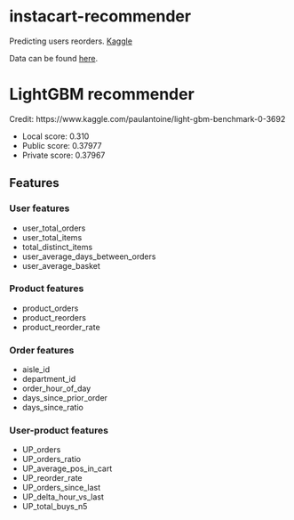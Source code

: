 # instacart-recommender
Predicting users reorders.
<a href="https://www.kaggle.com/c/instacart-market-basket-analysis">Kaggle</a>

Data can be found <a href="https://www.kaggle.com/c/instacart-market-basket-analysis/data">here</a>.


<h1>LightGBM recommender</h1>
Credit: https://www.kaggle.com/paulantoine/light-gbm-benchmark-0-3692
<ul>
    <li> Local score: 0.310</li>
    <li> Public score: 0.37977</li>
    <li> Private score: 0.37967</li>
</ul>
<h2>Features</h2>
<h3>User features</h3>
<ul>
    <li>user_total_orders</li>
    <li>user_total_items</li>
    <li>total_distinct_items</li>
    <li>user_average_days_between_orders</li>
    <li>user_average_basket</li>
</ul>

<h3>Product features</h3>
<ul>
    <li>product_orders</li>
    <li>product_reorders</li>
    <li>product_reorder_rate</li>
</ul>

<h3>Order features</h3>
<ul>
    <li>aisle_id</li>
    <li>department_id</li>
    <li>order_hour_of_day</li>
    <li>days_since_prior_order</li>
    <li>days_since_ratio</li>
</ul>

<h3>User-product features</h3>
<ul>
    <li>UP_orders</li>
    <li>UP_orders_ratio</li>
    <li>UP_average_pos_in_cart</li>
    <li>UP_reorder_rate</li>
    <li>UP_orders_since_last</li>
    <li>UP_delta_hour_vs_last</li>
    <li>UP_total_buys_n5</li>
</ul>
